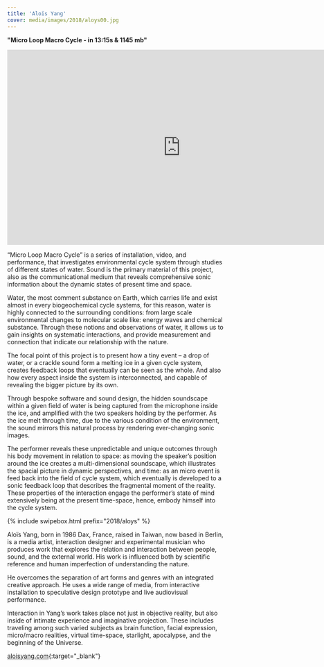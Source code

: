 ```yaml
---
title: 'Aloïs Yang'
cover: media/images/2018/aloys00.jpg
---
```

**"Micro Loop Macro Cycle - in 13:15s & 1145 mb"**

<div class="video-wrapper video-wrapper-16x9">
  <iframe width="800" height="450" src="https://www.youtube.com/embed/41uyLnsP0Ec?rel=0&modestbranding=0&showinfo=0" frameborder="0" allowfullscreen></iframe>
</div>

“Micro Loop Macro Cycle” is a series of installation, video, and performance, that investigates environmental cycle system through studies of different states of water. Sound is the primary material of this project, also as the communicational medium that reveals comprehensive sonic information about the dynamic states of present time and space. 

Water, the most comment substance on Earth, which carries life and exist almost in every biogeochemical cycle systems, for this reason, water is highly connected to the surrounding conditions: from large scale environmental changes to molecular scale like: energy waves and chemical substance. Through these notions and observations of water, it allows us to gain insights on systematic interactions, and provide measurement and connection that indicate our relationship with the nature.

The focal point of this project is to present how a tiny event – a drop of water, or a crackle sound form a melting ice in a given cycle system, creates feedback loops that eventually can be seen as the whole. And also how every aspect inside the system is interconnected, and capable of revealing the bigger picture by its own. 

Through bespoke software and sound design, the hidden soundscape within a given field of water is being captured from the microphone inside the ice, and amplified with the two speakers holding by the performer. As the ice melt through time, due to the various condition of the environment, the sound mirrors this natural process by rendering ever-changing sonic images. 

The performer reveals these unpredictable and unique outcomes through his body movement in relation to space: as moving the speaker’s position around the ice creates a multi-dimensional soundscape, which illustrates the spacial picture in dynamic perspectives, and time: as an micro event is feed back into the field of cycle system, which eventually is developed to a sonic feedback loop that describes the fragmental moment of the reality. These properties of the interaction engage the performer’s state of mind extensively being at the present time-space, hence, embody himself into the cycle system. 

{% include swipebox.html prefix="2018/aloys" %}

Aloïs Yang, born in 1986 Dax, France, raised in Taiwan, now based in Berlin, is a media artist, interaction designer and experimental musician who produces work that explores the relation and interaction between people, sound, and the external world. His work is influenced both by scientific reference and human imperfection of understanding the nature. 

He overcomes the separation of art forms and genres with an integrated creative approach. He uses a wide range of media, from interactive installation to speculative design prototype and live audiovisual performance.

Interaction in Yang’s work takes place not just in objective reality, but also inside of intimate experience and imaginative projection. These includes traveling among such varied subjects as brain function, facial expression, micro/macro realities, virtual time-space, starlight, apocalypse, and the beginning of the Universe.

[aloisyang.com](http://aloisyang.com/){:target="_blank"}
